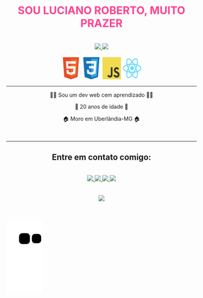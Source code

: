  <h1 align="center" style="color:#fe428e;"> SOU LUCIANO ROBERTO, MUITO PRAZER </h1>
 
  <br>
 
 <div align="center">
  <a href="https://github.com/anuraghazra/github-readme-stats">
   <img src="https://github-readme-stats.vercel.app/api?username=Luciano749&theme=radical" />
  </a>
  <a href="https://github.com/anuraghazra/github-readme-stats">
   <img height="195px" src="https://github-readme-stats.vercel.app/api/top-langs/?username=Luciano749&theme=radical" />
  </a>
 </div>
 
 <br>
 
 <div align="center">
  <img width="50" height="60" src="https://raw.githubusercontent.com/devicons/devicon/9f4f5cdb393299a81125eb5127929ea7bfe42889/icons/html5/html5-original.svg"                       alt="html">
  <img width="50" height="60"src="https://raw.githubusercontent.com/devicons/devicon/9f4f5cdb393299a81125eb5127929ea7bfe42889/icons/css3/css3-original.svg"alt="css">
  <img width="50" height="60" src="https://raw.githubusercontent.com/devicons/devicon/9f4f5cdb393299a81125eb5127929ea7bfe42889/icons/javascript/javascript-original.svg" alt="js">
  <img width="50" height="60" src="https://raw.githubusercontent.com/devicons/devicon/9f4f5cdb393299a81125eb5127929ea7bfe42889/icons/react/react-original.svg"                       alt="react">
 </div>
 
 <hr>
 
 <div align="center">
 
  <p>👨‍🎓 Sou um dev web cem aprendizado 👨‍🎓</p>
  <p>🎂 20 anos de idade 🎂</p>
  <p>🏠 Moro em Uberlândia-MG 🏠</p>
 
  <br>
 </div>
 
 <hr>
 
 <div align="center">
  <h2 align="center">Entre em contato comigo:</h2>
  <br>
 
  <a href="mailto:lucianoroberto671@gmail.com" target="_blank">
   <img src="https://img.shields.io/badge/Gmail-D14836?style=for-the-badge&logo=gmail&logoColor=white" target="_blank">
  </a>
  <a href="https://wa.me/5534992044919" target="_blank">
   <img src="https://img.shields.io/badge/WhatsApp-25D366?style=for-the-badge&logo=whatsapp&logoColor=white" target="_blank">
  </a>
  <a href="https://www.facebook.com/luciano.monteiro.397" target="_blank">
   <img src="https://img.shields.io/badge/Facebook-1877F2?style=for-the-badge&logo=facebook&logoColor=white" target="_blank">
  </a>
  <a href="https://www.instagram.com/luciano.monteiro.397/" target="_blank">
   <img src="https://img.shields.io/badge/Instagram-E4405F?style=for-the-badge&logo=instagram&logoColor=white" target="_blank">
  </a>
 </div>
 
 <br>
 <br>
 
 <div align="center"> <img src="https://quotes-github-readme.vercel.app/api?type=horizontal)](https://github.com/piyushsuthar/github-readme-quotes"> </div>
 
  <br>
  <br>
 
 ![Snake animation](https://github.com/rafaballerini/rafaballerini/blob/output/github-contribution-grid-snake.svg)



    
    
    
  


